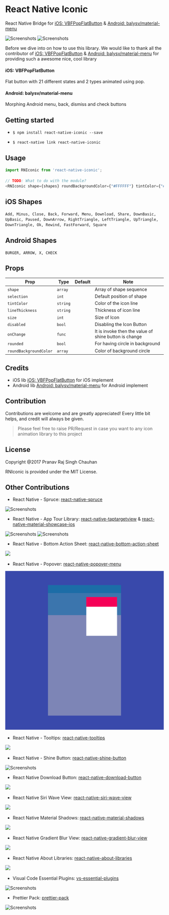 
# React Native Iconic

React Native Bridge for [iOS: VBFPopFlatButton](https://github.com/victorBaro/VBFPopFlatButton) & [Android: balysv/material-menu](https://github.com/balysv/material-menu)

![Screenshots](https://camo.githubusercontent.com/b18993cbfe91de8abdc0019dc9a6cd44707eec21/68747470733a2f2f6431337961637572716a676172612e636c6f756466726f6e742e6e65742f75736572732f3338313133332f73637265656e73686f74732f313639363538302f766266706f70666c6174627574746f6e332e676966)
![Screenshots](https://camo.githubusercontent.com/642bd91749dce58abfba00fe1cefdf2cf4213fd3/68747470733a2f2f7261772e6769746875622e636f6d2f62616c7973762f6d6174657269616c2d6d656e752f6d61737465722f6172742f64656d6f2e676966)


Before we dive into on how to use this library. We would like to thank all the contributor of [iOS: VBFPopFlatButton](https://github.com/victorBaro/VBFPopFlatButton) & [Android: balysv/material-menu](https://github.com/balysv/material-menu) for providing such a awesome nice, cool library

#### iOS: VBFPopFlatButton

Flat button with 21 different states and 2 types animated using pop.

#### Android: balysv/material-menu
Morphing Android menu, back, dismiss and check buttons


## Getting started

- `$ npm install react-native-iconic --save`

- `$ react-native link react-native-iconic`


## Usage
```javascript
import RNIconic from 'react-native-iconic';

// TODO: What to do with the module?
<RNIconic shape={shapes} roundBackgroundColor={"#FFFFFF"} tintColor={"#fc4426"} size={100} selection={0} disable={false} lineThickness={5} />
```
  
## iOS Shapes
`Add, Minus, Close, Back, Forward, Menu, Download, Share, DownBasic, UpBasic, Paused, DownArrow, RightTriangle, LeftTriangle, UpTriangle, DownTriangle, Ok, Rewind, FastForward, Square`

## Android Shapes
`BURGER, ARROW, X, CHECK`

## Props



| Prop              | Type       | Default | Note                                                                                                       |
| ----------------- | ---------- | ------- | ---------------------------------------------------------------------------------------------------------- |
| `shape`       | `array`     |         | Array of shape sequence
| `selection`      | `int`     |         | Default position of shape
| `tintColor`       | `string`     |         | Color of the icon line                                                            |
| `lineThickness`     | `string` |         | Thickness of icon line                                                      |
| `size` | `int` |         | Size of Icon                                                   |  |
| `disabled`    | `bool`     |         | Disabling the Icon Button                                        |  |
| `onChange`      | `func`     |         | It is invoke then the value of shine button is change
| `rounded`           | `bool`     |         | For having circle in background |
| `roundBackgroundColor`           | `array`     |         | Color of background circle |


## Credits

- iOS lib [iOS: VBFPopFlatButton](https://github.com/victorBaro/VBFPopFlatButton) for iOS implement
- Android lib [Android: balysv/material-menu](https://github.com/balysv/material-menu) for Android implement

## Contribution
Contributions are welcome and are greatly appreciated! Every little bit helps, and credit will always be given.

> Please feel free to raise PR/Request in case you want to any icon animation library to this project

## License
Copyright @2017 Pranav Raj Singh Chauhan

RNIconic is provided under the MIT License.



## Other Contributions
- React Native - Spruce: [react-native-spruce](https://github.com/prscX/react-native-spruce)

![Screenshots](https://github.com/willowtreeapps/spruce-ios/raw/master/imgs/extensibility-tests.gif)

- React Native - App Tour Library: [react-native-taptargetview](https://github.com/prscX/react-native-taptargetview) & [react-native-material-showcase-ios](https://github.com/prscX/react-native-material-showcase-ios)

![Screenshots](https://github.com/KeepSafe/TapTargetView/raw/master/.github/video.gif)
![Screenshots](https://github.com/aromajoin/material-showcase-ios/raw/master/art/material-showcase.gif?raw=true)

- React Native - Bottom Action Sheet: [react-native-bottom-action-sheet](https://github.com/prscX/react-native-bottom-action-sheet)

![](https://github.com/rubensousa/BottomSheetBuilder/raw/master/screens/normal_demo.gif)

- React Native - Popover: [react-native-popover-menu](https://github.com/prscX/react-native-popover-menu)

![](https://github.com/zawadz88/MaterialPopupMenu/raw/master/art/components_menus.png)

- React Native - Tooltips: [react-native-tooltips](https://github.com/prscX/react-native-tooltips)

![](https://camo.githubusercontent.com/add1764d27026b81adb117e07a10781c9abbde1b/687474703a2f2f692e696d6775722e636f6d2f4f4e383257526c2e676966)

- React Native - Shine Button: [react-native-shine-button](https://github.com/prscX/react-native-shine-button)

![Screenshots](https://raw.githubusercontent.com/ChadCSong/ShineButton/master/demo_shine_others.gif)


- React Native Download Button: [react-native-download-button](https://github.com/prscX/react-native-download-button)

![](https://github.com/fenjuly/ArrowDownloadButton/raw/master/screenshots/arrowdownloadbutton.gif)

- React Native Siri Wave View: [react-native-siri-wave-view](https://github.com/prscX/react-native-siri-wave-view)

![](https://cdn.dribbble.com/users/341264/screenshots/2203511/wave.gif)

- React Native Material Shadows: [react-native-material-shadows](https://github.com/prscX/react-native-material-shadows)

![](
https://raw.githubusercontent.com/harjot-oberai/MaterialShadows/master/screens/cover.png
)

- React Native Gradient Blur View: [react-native-gradient-blur-view](https://github.com/prscX/react-native-gradient-blur-view)

![](
https://github.com/prscX/react-native-gradient-blur-view/raw/master/assets/hero.png
)

- React Native About Libraries: [react-native-about-libraries](https://github.com/prscX/react-native-about-libraries)

![](
https://github.com/prscX/react-native-about-libraries/raw/master/hero.png
)

- Visual Code Essential Plugins: [vs-essential-plugins](https://github.com/prscX/vs-essential-plugins)

![Screenshots](https://pbs.twimg.com/profile_images/922911523328081920/jEKFRPKV_400x400.jpg)

- Prettier Pack: [prettier-pack](https://github.com/prscX/prettier-pack)

![Screenshots](https://raw.githubusercontent.com/prettier/prettier-logo/master/images/prettier-banner-light.png)


